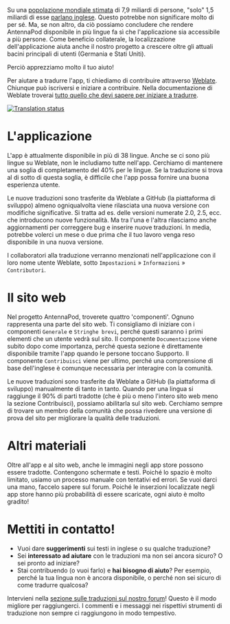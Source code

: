 Su una [popolazione mondiale stimata](https://it.wikipedia.org/wiki/Popolazione_mondiale) di 7,9 miliardi di persone, "solo" 1,5 miliardi di esse [parlano inglese](https://www.ethnologue.com/insights/ethnologue200/). Questo potrebbe non significare molto di per sé. Ma, se non altro, da ciò possiamo concludere che rendere AntennaPod disponibile in più lingue fa sì che l'applicazione sia accessibile a più persone. Come beneficio collaterale, la localizzazione dell'applicazione aiuta anche il nostro progetto a crescere oltre gli attuali bacini principali di utenti (Germania e Stati Uniti).

Perciò apprezziamo molto il tuo aiuto!

Per aiutare a tradurre l'app, ti chiediamo di contribuire attraverso [Weblate](https://hosted.weblate.org/projects/antennapod/app/). Chiunque può iscriversi e iniziare a contribuire. Nella documentazione di Weblate troverai [tutto quello che devi sapere per iniziare a tradurre](https://docs.weblate.org/en/latest/user/translating.html).

[![Translation status](https://hosted.weblate.org/widget/antennapod/horizontal-auto.svg)](https://hosted.weblate.org/engage/antennapod/)

# L'applicazione

L'app è attualmente disponibile in più di 38 lingue. Anche se ci sono più lingue su Weblate, non le includiamo tutte nell'app. Cerchiamo di mantenere una soglia di completamento del 40% per le lingue. Se la traduzione si trova al di sotto di questa soglia, è difficile che l'app possa fornire una buona esperienza utente.

Le nuove traduzioni sono trasferite da Weblate a GitHub (la piattaforma di sviluppo) almeno ogniqualvolta viene rilasciata una nuova versione con modifiche significative. Si tratta ad es. delle versioni numerate 2.0, 2.5, ecc. che introducono nuove funzionalità. Ma tra l'una e l'altra rilasciamo anche aggiornamenti per correggere bug e inserire nuove traduzioni. In media, potrebbe volerci un mese o due prima che il tuo lavoro venga reso disponibile in una nuova versione.

I collaboratori alla traduzione verranno menzionati nell'applicazione con il loro nome utente Weblate, sotto `Impostazioni` » `Informazioni` » `Contributori`.

# Il sito web

Nel progetto AntennaPod, troverete quattro 'componenti'. Ognuno rappresenta una parte del sito web. Ti consigliamo di iniziare con i componenti `Generale` e `Stringhe brevi`, perché questi saranno i primi elementi che un utente vedrà sul sito. Il componente `Documentazione` viene subito dopo come importanza, perché questa sezione è direttamente disponibile tramite l'app quando le persone toccano Supporto. Il componente `Contribuisci` viene per ultimo, perché una comprensione di base dell'inglese è comunque necessaria per interagire con la comunità.

Le nuove traduzioni sono trasferite da Weblate a GitHub (la piattaforma di sviluppo) manualmente di tanto in tanto. Quando per una lingua si raggiunge il 90% di parti tradotte (che è più o meno l'intero sito web meno la sezione Contribuisci), possiamo abilitarla sul sito web. Cerchiamo sempre di trovare un membro della comunità che possa rivedere una versione di prova del sito per migliorare la qualità delle traduzioni.

# Altri materiali

Oltre all'app e al sito web, anche le immagini negli app store possono essere tradotte. Contengono schermate e testi. Poiché lo spazio è molto limitato, usiamo un processo manuale con tentativi ed errori. Se vuoi darci una mano, faccelo sapere sul forum. Poiché le inserzioni localizzate negli app store hanno più probabilità di essere scaricate, ogni aiuto è molto gradito!

# Mettiti in contatto!

* Vuoi dare **suggerimenti** sui testi in inglese o su qualche traduzione?
* Sei **interessato ad aiutare** con le traduzioni ma non sei ancora sicuro? O sei pronto ad iniziare?
* Stai contribuendo (o vuoi farlo) e **hai bisogno di aiuto**? Per esempio, perché la tua lingua non è ancora disponibile, o perché non sei sicuro di come tradurre qualcosa?

Intervieni nella [sezione sulle traduzioni sul nostro forum](https://forum.antennapod.org/c/translations/11)! Questo è il modo migliore per raggiungerci. I commenti e i messaggi nei rispettivi strumenti di traduzione non sempre ci raggiungono in modo tempestivo.
